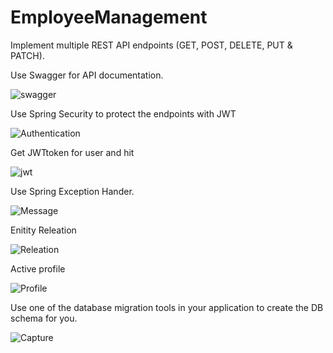 # EmployeeManagement

 Implement multiple REST API endpoints (GET, POST, DELETE, PUT & PATCH).

Use Swagger for API documentation.

![swagger](https://user-images.githubusercontent.com/20247115/99931727-a3f67f00-2d7b-11eb-9acd-9ab4107f0e35.JPG)


 Use Spring Security to protect the endpoints with JWT
 
![Authentication](https://user-images.githubusercontent.com/20247115/99931882-3a2aa500-2d7c-11eb-9f79-0aad97196b9e.JPG)

Get JWTtoken for user and hit 

![jwt](https://user-images.githubusercontent.com/20247115/99931886-3c8cff00-2d7c-11eb-80b8-b80307ab0b3c.JPG)


Use Spring Exception Hander.

![Message](https://user-images.githubusercontent.com/20247115/99932077-f2f0e400-2d7c-11eb-96d4-05f3bafe391a.JPG)


Enitity Releation

![Releation](https://user-images.githubusercontent.com/20247115/99932359-c4273d80-2d7d-11eb-83cc-a2bb1b4d822c.JPG)


Active profile

![Profile](https://user-images.githubusercontent.com/20247115/99932432-0fd9e700-2d7e-11eb-85b6-75526761abff.JPG)


 Use one of the database migration tools in your application to create the DB schema for you.
 
 
 ![Capture](https://user-images.githubusercontent.com/20247115/99932162-48c58c00-2d7d-11eb-80d7-f7a7285e201b.JPG)
